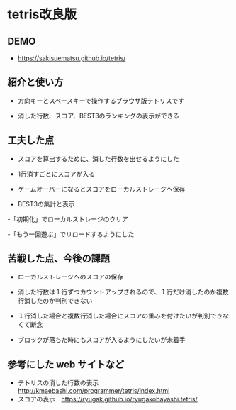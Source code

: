 # tetris改良版

## DEMO

  - https://sakisuematsu.github.io/tetris/

## 紹介と使い方

  - 方向キーとスペースキーで操作するブラウザ版テトリスです  

  - 消した行数、スコア、BEST3のランキングの表示ができる  

## 工夫した点

  - スコアを算出するために、消した行数を出せるようにした  

  - 1行消すごとにスコアが入る  

  - ゲームオーバーになるとスコアをローカルストレージへ保存  

  - BEST3の集計と表示 

  -「初期化」でローカルストレージのクリア 

  -「もう一回遊ぶ」でリロードするようにした 

## 苦戦した点、今後の課題
  - ローカルストレージへのスコアの保存

  - 消した行数は１行ずつカウントアップされるので、１行だけ消したのか複数行消したのか判別できない

  - １行消した場合と複数行消した場合にスコアの重みを付けたいが判別できなくて断念

  - ブロックが落ちた時にもスコアが入るようにしたいが未着手

## 参考にした web サイトなど

  - テトリスの消した行数の表示　http://kmaebashi.com/programmer/tetris/index.html
  - スコアの表示　https://ryugak.github.io/ryugakobayashi.tetris/